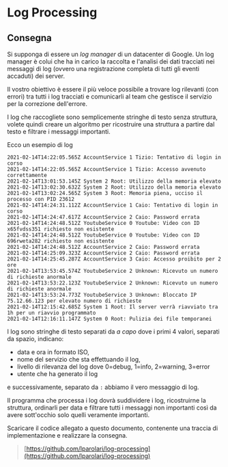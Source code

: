 # Log Processing

## Consegna

Si supponga di essere un _log manager_ di un datacenter di Google. Un
log manager è colui che ha in carico la raccolta e l'analisi dei dati
tracciati nei messaggi di log (ovvero una registrazione completa di
tutti gli eventi accaduti) dei server.

Il vostro obiettivo è essere il più veloce possibile a trovare log
rilevanti (con errori) tra tutti i log tracciati e comunicarli al team
che gestisce il servizio per la correzione dell'errore.

I log che raccogliete sono semplicemente stringhe di testo senza
struttura, volete quindi creare un algoritmo per ricostruire una
struttura a partire dal testo e filtrare i messaggi importanti.

Ecco un esempio di log

```
2021-02-14T14:22:05.565Z AccountService 1 Tizio: Tentativo di login in corso
2021-02-14T14:22:05.565Z AccountService 1 Tizio: Accesso avvenuto correttamente
2021-02-14T13:01:53.145Z System 2 Root: Utilizzo della memoria elevato
2021-02-14T13:02:30.632Z System 2 Root: Utilizzo della memoria elevato
2021-02-14T13:02:24.565Z System 3 Root: Memoria piena, ucciso il processo con PID 23612
2021-02-14T14:24:31.112Z AccountService 1 Caio: Tentativo di login in corso
2021-02-14T14:24:47.617Z AccountService 2 Caio: Password errata
2021-02-14T14:24:48.512Z YoutubeService 0 Youtube: Video con ID x65fvdss351 richiesto non esistente
2021-02-14T14:24:48.512Z YoutubeService 0 Youtube: Video con ID 696rweta282 richiesto non esistente
2021-02-14T14:24:48.512Z AccountService 2 Caio: Password errata
2021-02-14T14:25:09.323Z AccountService 2 Caio: Password errata
2021-02-14T14:25:45.287Z AccountService 3 Caio: Accesso proibito per 2 ore
2021-02-14T13:53:45.574Z YoutubeService 2 Unknown: Ricevuto un numero di richieste anormale
2021-02-14T13:53:22.123Z YoutubeService 2 Unknown: Ricevuto un numero di richieste anormale
2021-02-14T13:53:24.773Z YoutubeService 3 Unknown: Bloccato IP 75.12.66.123 per elevato numero di richieste
2021-02-14T12:15:42.685Z System 1 Root: Il server verrà riavviato tra 1h per un riavvio programmato
2021-02-14T12:16:11.147Z System 0 Root: Pulizia dei file temporanei
```

I log sono stringhe di testo separati da _a capo_ dove i primi 4
valori, separati da spazio, indicano:

- data e ora in formato ISO,
- nome del servizio che sta effettuando il log,
- livello di rilevanza del log dove 0=debug, 1=info, 2=warning,
  3=error
- utente che ha generato il log

e successivamente, separato da `:` abbiamo il vero messaggio di log.

Il programma che processa i log dovrà suddividere i log, ricostruirne
la struttura, ordinarli per data e filtrare tutti i messaggi non
importanti così da avere sott'occhio solo quelli veramente importanti.

Scaricare il codice allegato a questo documento, contenente una
traccia di implementazione e realizzare la consegna.

> [https://github.com/lparolari/log-processing](https://github.com/lparolari/log-processing)
